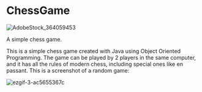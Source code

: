 # ChessGame
![AdobeStock_364059453](https://github.com/Albionii/ChessGame/assets/118879376/cb780fcc-bf09-44ee-8ff3-2a625d5ba5df)

A simple chess game.

This is a simple chess game created with Java using Object Oriented Programming. The game can be played by 2 players in the same computer, and it has all the rules of modern chess, including special ones like en passant. This is a screenshot of a random game: 

![ezgif-3-ac5655367c](https://github.com/Albionii/ChessGame/assets/118879376/66787ca1-c6da-48a6-a847-b6a8218def8f)



